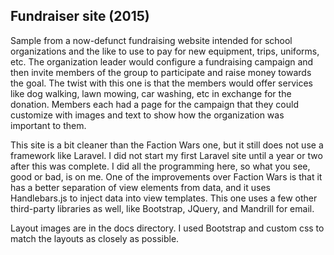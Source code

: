 ## Fundraiser site (2015)

Sample from a now-defunct fundraising website intended for school organizations and the like to use to pay for new equipment, trips, uniforms, etc. The organization leader would configure a fundraising campaign and then invite members of the group to participate and raise money towards the goal. The twist with this one is that the members would offer services like dog walking, lawn mowing, car washing, etc in exchange for the donation. Members each had a page for the campaign that they could customize with images and text to show how the organization was important to them.

This site is a bit cleaner than the Faction Wars one, but it still does not use a framework like Laravel. I did not start my first Laravel site until a year or two after this was complete. I did all the programming here, so what you see, good or bad, is on me. One of the improvements over Faction Wars is that it has a better separation of view elements from data, and it uses Handlebars.js to inject data into view templates. This one uses a few other third-party libraries as well, like Bootstrap, JQuery, and Mandrill for email.

Layout images are in the docs directory. I used Bootstrap and custom css to match the layouts as closely as possible. 
